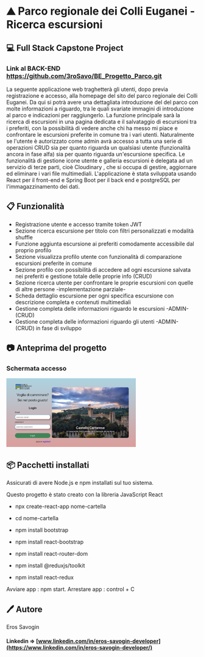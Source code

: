 # ⛰️ Parco regionale dei Colli Euganei - Ricerca escursioni
## 💻 Full Stack Capstone Project

### Link al BACK-END  https://github.com/3roSavo/BE_Progetto_Parco.git

La seguente applicazione web traghetterà gli utenti, dopo previa registrazione e accesso, alla homepage del sito del parco regionale dei Colli Euganei. Da qui si potrà
avere una dettagliata introduzione del del parco con molte informazioni a riguardo, tra le quali svariate immagini di introduzione al parco e indicazioni per raggiungerlo.
La funzione principale sarà la ricerca di escursioni in una pagina dedicata e il salvataggio di escursioni tra i preferiti, con la possibilità di vedere anche chi ha messo mi piace e confrontare le escursioni preferite in comune tra i vari utenti. Naturalmente se l'utente è autorizzato come admin avrà accesso a tutta una serie di operazioni CRUD sia per quanto riguarda un qualsiasi utente (funzionalità ancora in fase alfa) sia per quanto riguarda un'escursione specifica. Le funzionalità di gestione icone utente e galleria escursioni è delegata ad un servizio di terze parti, cioè Cloudinary , che si occupa di gestire, aggiornare ed eliminare i vari file multimediali.
L'applicazione è stata sviluppata usando React per il front-end e Spring Boot per il back end e postgreSQL per l'immagazzinamento dei dati.

## 📋 Funzionalità
* Registrazione utente e accesso tramite token JWT
* Sezione ricerca escursione per titolo con filtri personalizzati e modalità shuffle
* Funzione aggiunta escursione ai preferiti comodamente accessibile dal proprio profilo
* Sezione visualizza profilo utente con funzionalità di comparazione escursioni preferite in comune
* Sezione profilo con possibilità di accedere ad ogni escursione salvata nei preferiti e gestione totale delle proprie info (CRUD)
* Sezione ricerca utente per confrontare le proprie escursioni con quelle di altre persone -implementazione parziale-
* Scheda dettaglio escursione per ogni specifica escursione con descrizione completa e contenuti multimediali
* Gestione completa delle informazioni riguardo le escursioni -ADMIN- (CRUD)
* Gestione completa delle informazioni riguardo gli utenti -ADMIN- (CRUD) in fase di sviluppo

## 📷 Anteprima del progetto 
### Schermata accesso
<img src="./src/assets/Screenshot 2024-03-05 alle 14.55.08.png" height="180px" />

## 📦 Pacchetti installati 

Assicurati di avere Node.js e npm installati sul tuo sistema.

Questo progetto è stato creato con la libreria JavaScript React

* npx create-react-app nome-cartella

* cd nome-cartella

* npm install bootstrap 
* npm install react-bootstrap
* npm install react-router-dom
* npm install @reduxjs/toolkit
* npm install react-redux

Avviare app : npm start.
Arrestare app : control + C

## 🖊️ Autore
Eros Savogin
#### Linkedin => [www.linkedin.com/in/eros-savogin-developer](https://www.linkedin.com/in/eros-savogin-developer/)